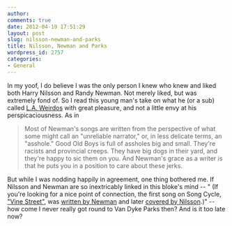 ```yaml
---
author:
comments: true
date: 2012-04-19 17:51:29
layout: post
slug: nilsson-newman-and-parks
title: Nilsson, Newman and Parks
wordpress_id: 2757
categories:
- General
---
```


In my yoof, I do believe I was the only person I knew who knew and liked both Harry Nilsson and Randy Newman. Not merely liked, but was extremely fond of. So I read this young man's take on what he (or a sub) called [L.A. Weirdos](http://pitchfork.com/features/underscore/8786-nilsson-newman-and-some-other-la-weirdos/?utm_medium=site) with great pleasure, and not a little envy at his perspicaciousness. As in


> Most of Newman's songs are written from the perspective of what some might call an "unreliable narrator," or, in less delicate terms, an "asshole." Good Old Boys is full of assholes big and small. They're racists and provincial creeps. They have big dogs in their yard, and they're happy to sic them on you. And Newman's grace as a writer is that he puts you in a position to care about these jerks.


But while I was nodding happily in agreement, one thing bothered me. If Nilsson and Newman are so inextricably linked in this bloke's mind -- " (If you're looking for a nice point of connection, the first song on Song Cycle, ["Vine Street"](http://youtu.be/Af-XYfFUZ3o), was [written by Newman](http://youtu.be/qH5shyFIpl0) and later [covered by Nilsson](http://youtu.be/_Mu3wtJmn4Y).)" -- how come I never really got round to Van Dyke Parks then? And is it too late now?
